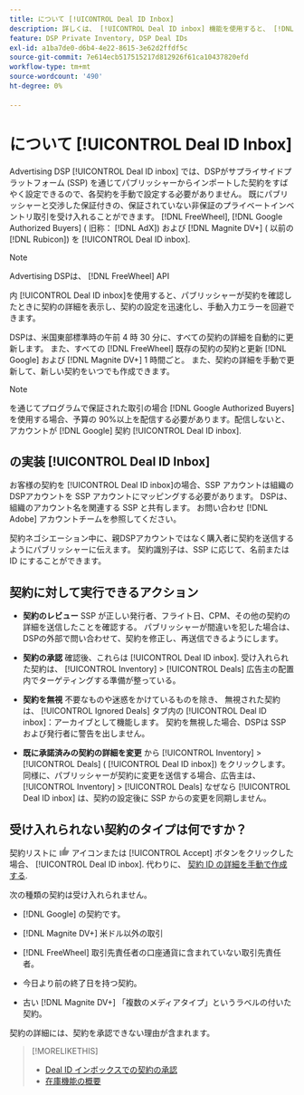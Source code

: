 ```yaml
---
title: について [!UICONTROL Deal ID Inbox]
description: 詳しくは、 [!UICONTROL Deal ID inbox] 機能を使用すると、 [!DNL FreeWheel], [!DNL Google Authorized Buyers] ( 旧称： [!DNL AdX]), and [!DNL Magnite DV+] ( 以前の [!DNL Rubicon]) をクリックします。
feature: DSP Private Inventory, DSP Deal IDs
exl-id: a1ba7de0-d6b4-4e22-8615-3e62d2ffdf5c
source-git-commit: 7e614ecb517515217d812926f61ca10437820efd
workflow-type: tm+mt
source-wordcount: '490'
ht-degree: 0%

---
```


# について [!UICONTROL Deal ID Inbox]

Advertising DSP [!UICONTROL Deal ID inbox] では、DSPがサプライサイドプラットフォーム (SSP) を通じてパブリッシャーからインポートした契約をすばやく設定できるので、各契約を手動で設定する必要がありません。 既にパブリッシャーと交渉した保証付きの、保証されていない非保証のプライベートインベントリ取引を受け入れることができます。 [!DNL FreeWheel], [!DNL Google Authorized Buyers] ( 旧称： [!DNL AdX]) および [!DNL Magnite DV+] ( 以前の [!DNL Rubicon]) を [!UICONTROL Deal ID inbox].

>[!NOTE]
>
>Advertising DSPは、 [!DNL FreeWheel] API

内 [!UICONTROL Deal ID inbox]を使用すると、パブリッシャーが契約を確認したときに契約の詳細を表示し、契約の設定を迅速化し、手動入力エラーを回避できます。

<!-- 
Accepting a deal automatically pre-populates a new Deal ID record with details from the publisher, and you need to enter only the publisher [always? or just in some cases?], the media type, who can access the deal, and any attribute labels to apply to the deal so it's easy to find. [Are labels a dimension you can report on?]

For each available deal, you can review the deal details sent directly from the publisher. Some deals are grouped as proposals (packages), and you can see the individual deal details by reviewing the deal.
   
You can accept any available deal or move an incorrect deal to the Ignored Deals tab. You can also un-ignore deals, which moves them back to the New Deals tab so you can potentially accept them.

For each deal, you can select one publisher and one media type (Desktop Video, Mobile Video, Connected TV, Display, or Audio), and you can share the deal with specific advertisers and with all advertisers for a specific account.
 -->

DSPは、米国東部標準時の午前 4 時 30 分に、すべての契約の詳細を自動的に更新します。 また、すべての [!DNL FreeWheel] 既存の契約の契約と更新 [!DNL Google] および [!DNL Magnite DV+] 1 時間ごと。 また、契約の詳細を手動で更新して、新しい契約をいつでも作成できます。

<!-- MC: I'm not sure where I got the following. Is this currently true? -->
>[!NOTE]
>
>を通じてプログラムで保証された取引の場合 [!DNL Google Authorized Buyers]を使用する場合、予算の 90%以上を配信する必要があります。配信しないと、アカウントが [!DNL Google] 契約 [!UICONTROL Deal ID inbox].

## の実装 [!UICONTROL Deal ID Inbox]

お客様の契約を [!UICONTROL Deal ID inbox]の場合、SSP アカウントは組織のDSPアカウントを SSP アカウントにマッピングする必要があります。 DSPは、組織のアカウント名を関連する SSP と共有します。 お問い合わせ [!DNL Adobe] アカウントチームを参照してください。

契約ネゴシエーション中に、親DSPアカウントではなく購入者に契約を送信するようにパブリッシャーに伝えます。 契約識別子は、SSP に応じて、名前または ID にすることができます。

## 契約に対して実行できるアクション

* **契約のレビュー** SSP が正しい発行者、フライト日、CPM、その他の契約の詳細を送信したことを確認する。 パブリッシャーが間違いを犯した場合は、DSPの外部で問い合わせて、契約を修正し、再送信できるようにします。

* **契約の承認** 確認後、これらは [!UICONTROL Deal ID inbox]. 受け入れられた契約は、 [!UICONTROL Inventory] > [!UICONTROL Deals] 広告主の配置内でターゲティングする準備が整っている。

* **契約を無視** 不要なものや迷惑をかけているものを除き、 無視された契約は、 [!UICONTROL Ignored Deals] タブ内の [!UICONTROL Deal ID inbox]：アーカイブとして機能します。 契約を無視した場合、DSPは SSP および発行者に警告を出しません。

* **既に承諾済みの契約の詳細を変更** から [!UICONTROL Inventory] > [!UICONTROL Deals] ( [!UICONTROL Deal ID inbox]) をクリックします。 同様に、パブリッシャーが契約に変更を送信する場合、広告主は、 [!UICONTROL Inventory] > [!UICONTROL Deals] なぜなら [!UICONTROL Deal ID inbox] は、契約の設定後に SSP からの変更を同期しません。

## 受け入れられない契約のタイプは何ですか？

契約リストに ![確定](/help/dsp/assets/accept.png) アイコンまたは [!UICONTROL Accept] ボタンをクリックした場合、 [!UICONTROL Deal ID inbox]. 代わりに、 [契約 ID の詳細を手動で作成する](/help/dsp/inventory/deal-id-create.md).

次の種類の契約は受け入れられません。

* [!DNL Google] の契約です。

* [!DNL Magnite DV+] 米ドル以外の取引

* [!DNL FreeWheel] 取引先責任者の口座通貨に含まれていない取引先責任者。

* 今日より前の終了日を持つ契約。

* 古い [!DNL Magnite DV+] 「複数のメディアタイプ」というラベルの付いた契約。

契約の詳細には、契約を承認できない理由が含まれます。

>[!MORELIKETHIS]
>
>* [Deal ID インボックスでの契約の承認](deal-id-inbox-accept.md)
>* [在庫機能の概要](inventory-overview.md)

